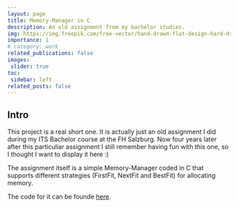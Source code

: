 ```yaml
---
layout: page
title: Memory-Manager in C
description: An old assignment from my bachelor studies.
img: https://img.freepik.com/free-vector/hand-drawn-flat-design-hard-drive-illustration_23-2149387390.jpg?t=st=1733839057~exp=1733842657~hmac=0d2f60a9db50ae1dbf98594d3601f78ea6cbdaacf1f08a8ef2dd43239d6b114e&w=740
importance: 1
# category: work
related_publications: false
images:
 slider: true
toc:
 sidebar: left
related_posts: false
---
```


## Intro

This project is a real short one. It is actually just an old assignment I did during my ITS Bachelor course at the FH Salzburg. Now four years later after this particuliar assignment I still remember having fun with this one, so I thought I want to display it here :)

The assignment itself is a simple Memory-Manager coded in C that supports different strategies (FirstFit, NextFit and BestFit) for allocating memory.

The code for it can be founde <a href="https://github.com/dmaerzendorfer/MemoryManagement/tree/main">here</a>.
